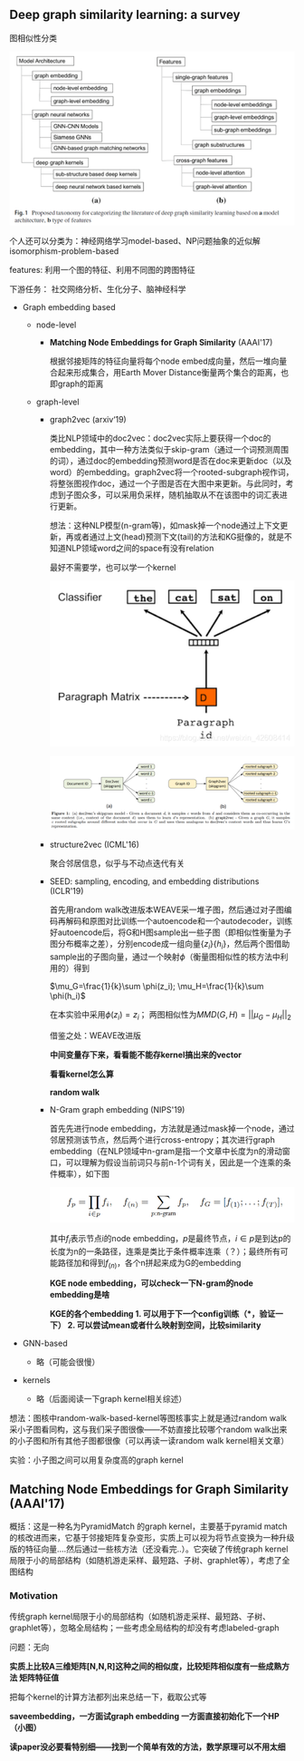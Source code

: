 ## Deep graph similarity learning: a survey

图相似性分类

![](pic/survey1.png)

个人还可以分类为：神经网络学习model-based、NP问题抽象的近似解isomorphism-problem-based

features: 利用一个图的特征、利用不同图的跨图特征

下游任务： 社交网络分析、生化分子、脑神经科学

* Graph embedding based

  * node-level

    * **Matching Node Embeddings for Graph Similarity** (AAAI'17)

      根据邻接矩阵的特征向量将每个node embed成向量，然后一堆向量合起来形成集合，用Earth Mover Distance衡量两个集合的距离，也即graph的距离

  * graph-level

    * graph2vec (arxiv‘19)
    
      类比NLP领域中的doc2vec：doc2vec实际上要获得一个doc的embedding，其中一种方法类似于skip-gram（通过一个词预测周围的词），通过doc的embedding预测word是否在doc来更新doc（以及word）的embedding。graph2vec将一个rooted-subgraph视作词，将整张图视作doc，通过一个子图是否在大图中来更新。与此同时，考虑到子图众多，可以采用负采样，随机抽取从不在该图中的词汇表进行更新。
    
      想法：这种NLP模型(n-gram等)，如mask掉一个node通过上下文更新，再或者通过上文(head)预测下文(tail)的方法和KG挺像的，就是不知道NLP领域word之间的space有没有relation
    
      最好不需要学，也可以学一个kernel
    
      ![doc2vec:PV-DBOW](pic/survey2.png)
    
      ![](pic/survey3.png)
    
    * structure2vec (ICML'16)
    
      聚合邻居信息，似乎与不动点迭代有关
    
    * SEED: sampling, encoding, and embedding distributions (ICLR'19)
      
      首先用random walk改进版本WEAVE采一堆子图，然后通过对子图编码再解码和原图对比训练一个autoencode和一个autodecoder，训练好autoencode后，将G和H图sample出一些子图（即相似性衡量为子图分布概率之差），分别encode成一组向量$\{z_i\}\{h_i\}$，然后两个图借助sample出的子图向量，通过一个映射$\phi$（衡量图相似性的核方法中利用的）得到
      
      $\mu_G=\frac{1}{k}\sum \phi(z_i); \mu_H=\frac{1}{k}\sum \phi(h_i)$
      
      在本实验中采用$\phi(z_i) = z_i$； 两图相似性为$MMD(G,H)=||\mu_G-\mu_H||_2$
      
      借鉴之处：WEAVE改进版
      
      **中间变量存下来，看看能不能存kernel搞出来的vector**
      
      **看看kernel怎么算**
      
      **random walk**
      
    * N-Gram graph embedding (NIPS'19)
    
      首先先进行node embedding，方法就是通过mask掉一个node，通过邻居预测该节点，然后两个进行cross-entropy；其次进行graph embedding（在NLP领域中n-gram是指一个文章中长度为n的滑动窗口，可以理解为假设当前词只与前n-1个词有关，因此是一个连乘的条件概率），如下图
    
      ![](pic/survey4.png)
    
      其中$f_i$表示节点i的node embedding，$p$是最终节点，$i\in p$是到达p的长度为n的一条路径，连乘是类比于条件概率连乘（？）；最终所有可能路径加和得到$f_{(n)}$，各个n拼起来成为G的embedding
    
      **KGE node embedding，可以check一下N-gram的node embedding是啥**
    
      **KGE的各个embedding 1. 可以用于下一个config训练（*，验证一下）  2. 可以尝试mean或者什么映射到空间，比较similarity**
  
* GNN-based

  * 略（可能会很慢）

* kernels

  * 略（后面阅读一下graph kernel相关综述）


想法：图核中random-walk-based-kernel等图核事实上就是通过random walk采小子图看同构，这与我们采子图很像——不妨直接比较哪个random walk出来的小子图和所有其他子图都很像（可以再读一读random walk kernel相关文章）



实验：小子图之间可以用复杂度高的graph kernel





## Matching Node Embeddings for Graph Similarity (AAAI'17)

概括：这是一种名为PyramidMatch 的graph kernel，主要基于pyramid match的核改进而来，它基于邻接矩阵复杂变形，实质上可以视为将节点变换为一种升级版的特征向量....然后通过一些核方法（还没看完..）。它突破了传统graph kernel局限于小的局部结构（如随机游走采样、最短路、子树、graphlet等），考虑了全图结构

### Motivation

传统graph kernel局限于小的局部结构（如随机游走采样、最短路、子树、graphlet等），忽略全局结构；一些考虑全局结构的却没有考虑labeled-graph

问题：无向

**实质上比较A三维矩阵[N,N,R]这种之间的相似度，比较矩阵相似度有一些成熟方法 矩阵特征值**

把每个kernel的计算方法都列出来总结一下，截取公式等

**saveembedding，一方面试graph embedding 一方面直接初始化下一个HP（小图）**

**读paper没必要看特别细——找到一个简单有效的方法，数学原理可以不用太细**
